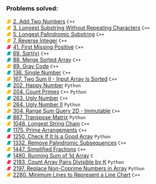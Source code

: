 ### Problems solved:

![M](docs/img/M.png) [2. Add Two Numbers](https://leetcode.com/problems/add-two-numbers/) `C++`  
![M](docs/img/M.png) [3. Longest Substring Without Repeating Characters](https://leetcode.com/problems/longest-substring-without-repeating-characters/) `C++`  
![M](docs/img/M.png) [5. Longest Palindromic Substring](https://leetcode.com/problems/longest-palindromic-substring/) `C++`  
![M](docs/img/M.png) [7. Reverse Integer](https://leetcode.com/problems/reverse-integer/) `C++`  
![H](docs/img/H.png) [41. First Missing Positive](https://leetcode.com/problems/first-missing-positive/) `C++`  
![E](docs/img/E.png) [69. Sqrt(x)](https://leetcode.com/problems/sqrtx/) `C++`  
![E](docs/img/E.png) [88. Merge Sorted Array](https://leetcode.com/problems/merge-sorted-array/) `C++`  
![M](docs/img/M.png) [89. Gray Code](https://leetcode.com/problems/gray-code/) `C++`  
![E](docs/img/E.png) [136. Single Number](https://leetcode.com/problems/single-number/) `C++`  
![M](docs/img/M.png) [167. Two Sum II - Input Array Is Sorted]() `C++`  
![E](docs/img/E.png) [202. Happy Number](https://leetcode.com/problems/happy-number/) `Python`  
![M](docs/img/M.png) [204. Count Primes](https://leetcode.com/problems/count-primes/) `C++` `Python`  
![E](docs/img/E.png) [263. Ugly Number](https://leetcode.com/problems/ugly-number/) `C++`  
![M](docs/img/M.png) [264. Ugly Number II](https://leetcode.com/problems/ugly-number-ii/) `Python`  
![M](docs/img/M.png) [304. Range Sum Query 2D - Immutable](https://leetcode.com/problems/range-sum-query-2d-immutable/) `C++`  
![E](docs/img/E.png) [867. Transpose Matrix](https://leetcode.com/problems/transpose-matrix/) `Python`  
![M](docs/img/M.png) [1048. Longest String Chain](https://leetcode.com/problems/longest-string-chain/) `C++`  
![E](docs/img/E.png) [1175. Prime Arrangements](https://leetcode.com/problems/prime-arrangements/) `C++`  
![H](docs/img/H.png) [1250. Check If It Is a Good Array](https://leetcode.com/problems/check-if-it-is-a-good-array/) `Python`  
![E](docs/img/E.png) [1332. Remove Palindromic Subsequences](https://leetcode.com/problems/remove-palindromic-subsequences/) `C++`  
![M](docs/img/M.png) [1447. Simplified Fractions](https://leetcode.com/problems/simplified-fractions/) `C++`  
![E](docs/img/E.png) [1480. Running Sum of 1d Array](https://leetcode.com/problems/running-sum-of-1d-array/) `C`  
![H](docs/img/H.png) [2183. Count Array Pairs Divisible by K](https://leetcode.com/problems/count-array-pairs-divisible-by-k/) `Python`  
![H](docs/img/H.png) [2197. Replace Non-Coprime Numbers in Array](https://leetcode.com/problems/replace-non-coprime-numbers-in-array/) `Python`  
![M](docs/img/M.png) [2280. Minimum Lines to Represent a Line Chart](https://leetcode.com/problems/minimum-lines-to-represent-a-line-chart/) `C++`  
